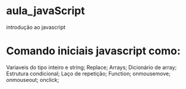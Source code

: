 # aula_javaScript
introdução ao javascript

# Comando iniciais javascript como:
Variaveis do tipo inteiro e string;
Replace;
Arrays;
Dicionário de array;
Estrutura condicional;
Laço de repetição;
Function;
onmousemove;
onmouseout;
onclick;

